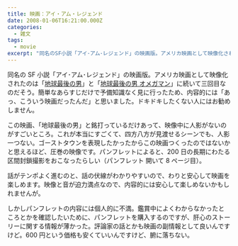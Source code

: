 ```yaml
---
title: 映画：アイ・アム・レジェンド
date: 2008-01-06T16:21:00.000Z
categories:
  - 雑文
tags:
  - movie
excerpt: "同名のSF小説「アイ･アム･レジェンド」の映画版。アメリカ映画として映像化されたのは「地球最後の男」と「地球最後の男 オメガマン」に続いて三回目なのだそう。簡単なあらすじだけで予備知識なく見に行ったため、内容的には「あっ、こういう映画だったんだ」と思いました。ドキドキしたくない人にはお勧めしません。"
---
```


同名の SF 小説「アイ･アム･レジェンド」の映画版。アメリカ映画として映像化されたのは「[地球最後の男](http://www.amazon.co.jp/gp/product/B000PE0IZI?ie=UTF8&tag=yutakayamaguc-22&linkCode=xm2&camp=247&creativeASIN=B000PE0IZI)」と「[地球最後の男 オメガマン](http://www.amazon.co.jp/gp/product/B000V97J1I?ie=UTF8&tag=yutakayamaguc-22&linkCode=xm2&camp=247&creativeASIN=B000V97J1I)」に続いて三回目なのだそう。簡単なあらすじだけで予備知識なく見に行ったため、内容的には「あっ、こういう映画だったんだ」と思いました。ドキドキしたくない人にはお勧めしません。

この映画、「地球最後の男」と銘打っているだけあって、映像中に人影がないのがすごいところ。これが本当にすごくて、四方八方が見渡せるシーンでも、人影一つない。ゴーストタウンを表現したかったからこの映画つくったのではないかと思えるほど、圧巻の映像です。パンフレットによると、200 日の長期にわたる区間封鎖撮影をおこなったらしい（パンフレット 開いて 8 ページ目）。

話がテンポよく進むのと、話の伏線がわかりやすいので、わりと安心して映画を楽しめます。映像と音が迫力満点なので、内容的には安心して楽しめないかもしれませんが。

しかしパンフレットの内容には個人的に不満。鑑賞中によくわからなかったところとかを確認したいために、パンフレットを購入するのですが、肝心のストーリーに関する情報が薄かった。評論家の話とかも映画の副情報として良いんですけど。600 円という価格も安くていいんですけど、腑に落ちない。
